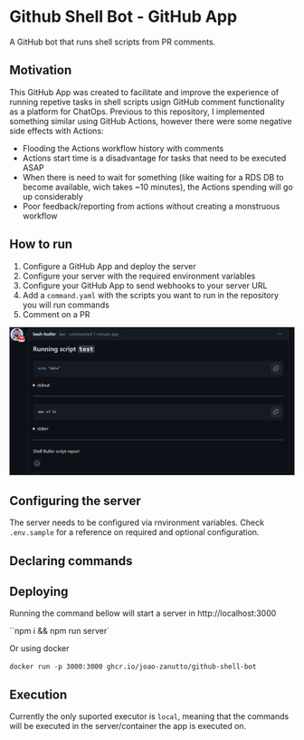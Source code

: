 # Github Shell Bot - GitHub App

A GitHub bot that runs shell scripts from PR comments.

## Motivation

This GitHub App was created to facilitate and improve the experience of running repetive tasks in shell scripts usign GitHub comment functionality as a platform for ChatOps. Previous to this repository, I implemented something similar using GitHub Actions, however there were some negative side effects with Actions:

- Flooding the Actions workflow history with comments
- Actions start time is a disadvantage for tasks that need to be executed ASAP
- When there is need to wait for something (like waiting for a RDS DB to become available, wich takes ~10 minutes), the Actions spending will go up considerably
- Poor feedback/reporting from actions without creating a monstruous workflow

## How to run

1. Configure a GitHub App and deploy the server
2. Configure your server with the required environment variables
3. Configure your GitHub App to send webhooks to your server URL
4. Add a `command.yaml` with the scripts you want to run in the repository you will run commands
5. Comment on a PR

![Alt text](image.png)

## Configuring the server

The server needs to be configured via rnvironment variables. Check `.env.sample` for a reference on required and optional configuration.

## Declaring commands

## Deploying

Running the command bellow will start a server in http://localhost:3000

``npm i && npm run server`

Or using docker

`docker run -p 3000:3000 ghcr.io/joao-zanutto/github-shell-bot`

## Execution

Currently the only suported executor is `local`, meaning that the commands will be executed in the server/container the app is executed on.
